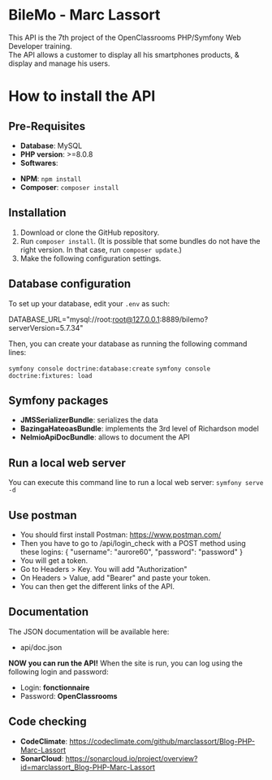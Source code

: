 # **BileMo - Marc Lassort**

This API is the 7th project of the OpenClassrooms PHP/Symfony Web Developer training.  
The API allows a customer to display all his smartphones products, & display and manage his users.

# **How to install the API**

## **Pre-Requisites**

- **Database**: MySQL
- **PHP version**: >=8.0.8
- **Softwares**:

* **NPM**: `npm install`
* **Composer**: `composer install`

## **Installation**

1. Download or clone the GitHub repository.
2. Run `composer install`. (It is possible that some bundles do not have the right version. In that case, run `composer update`.)
3. Make the following configuration settings.

## **Database configuration**

To set up your database, edit your `.env` as such:

DATABASE_URL="mysql://root:root@127.0.0.1:8889/bilemo?serverVersion=5.7.34"

Then, you can create your database as running the following command lines:

`symfony console doctrine:database:create`
`symfony console doctrine:fixtures: load`

## **Symfony packages**

- **JMSSerializerBundle**: serializes the data
- **BazingaHateoasBundle**: implements the 3rd level of Richardson model
- **NelmioApiDocBundle**: allows to document the API

## **Run a local web server**

You can execute this command line to run a local web server: `symfony serve -d`

## **Use postman**

- You should first install Postman: https://www.postman.com/
- Then you have to go to /api/login_check with a POST method using these logins:
  {
  "username": "aurore60",
  "password": "password"
  }
- You will get a token.
- Go to Headers > Key. You will add "Authorization"
- On Headers > Value, add "Bearer" and paste your token.
- You can then get the different links of the API.

## **Documentation**

The JSON documentation will be available here:

- api/doc.json

**NOW you can run the API!**
When the site is run, you can log using the following login and password:

- Login: **fonctionnaire**
- Password: **OpenClassrooms**

## **Code checking**

- **CodeClimate**: https://codeclimate.com/github/marclassort/Blog-PHP-Marc-Lassort
- **SonarCloud**: https://sonarcloud.io/project/overview?id=marclassort_Blog-PHP-Marc-Lassort
